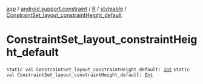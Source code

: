 [app](../../../index.md) / [android.support.constraint](../../index.md) / [R](../index.md) / [styleable](index.md) / [ConstraintSet_layout_constraintHeight_default](./-constraint-set_layout_constraint-height_default.md)

# ConstraintSet_layout_constraintHeight_default

`static val ConstraintSet_layout_constraintHeight_default: `[`Int`](https://kotlinlang.org/api/latest/jvm/stdlib/kotlin/-int/index.html)
`static val ConstraintSet_layout_constraintHeight_default: `[`Int`](https://kotlinlang.org/api/latest/jvm/stdlib/kotlin/-int/index.html)
